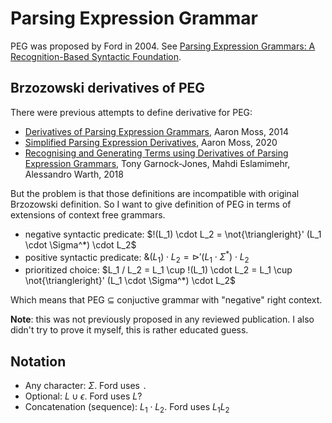 # Parsing Expression Grammar

PEG was proposed by Ford in 2004. See [Parsing Expression Grammars: A Recognition-Based Syntactic Foundation](https://bford.info/pub/lang/peg.pdf).

## Brzozowski derivatives of PEG

There were previous attempts to define derivative for PEG:

- [Derivatives of Parsing Expression Grammars](https://arxiv.org/pdf/1405.4841.pdf), Aaron Moss, 2014
- [Simplified Parsing Expression Derivatives](https://www.ncbi.nlm.nih.gov/pmc/articles/PMC7206630/), Aaron Moss, 2020
- [Recognising and Generating Terms using Derivatives of Parsing Expression Grammars](https://www.semanticscholar.org/paper/Recognising-and-Generating-Terms-using-Derivatives-Garnock-Jones-Eslamimehr/b415bd943c4fd3458c60672dd9b277e4755cc6bc), Tony Garnock-Jones, Mahdi Eslamimehr, Alessandro Warth, 2018

But the problem is that those definitions are incompatible with original Brzozowski definition. So I want to give definition of PEG in terms of extensions of context free grammars.

- negative syntactic predicate: $!(L_1) \cdot L_2 = \not{\triangleright}' (L_1 \cdot \Sigma^*) \cdot L_2$
- positive syntactic predicate: $\&(L_1) \cdot L_2 = \triangleright' (L_1 \cdot \Sigma^*) \cdot L_2$
- prioritized choice: $L_1 / L_2 = L_1 \cup !(L_1) \cdot L_2 = L_1 \cup \not{\triangleright}' (L_1 \cdot \Sigma^*) \cdot L_2$

Which means that PEG $\subseteq$ conjuctive grammar with "negative" right context.

**Note**: this was not previously proposed in any reviewed publication. I also didn't try to prove it myself, this is rather educated guess.

## Notation

- Any character: $\Sigma$. Ford uses `.`
- Optional: $L \cup \epsilon$. Ford uses $L?$
- Concatenation (sequence): $L_1 \cdot L_2$. Ford uses $L_1L_2$

